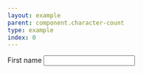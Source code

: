 ```yaml
---
layout: example
parent: component.character-count
type: example
index: 0
---
```

<div class="ds_question" data-module="ds-character-count">
<label class="ds_label" for="textinput1-character-limit">First name</label>
<input maxlength="20" class="ds_input  ds_input--fixed-10" type="text" id="textinput1-character-limit" data-form="textinput-first-name" />
</div>

